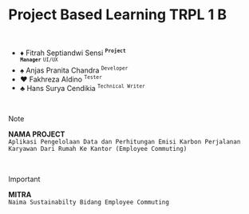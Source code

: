 # Project Based Learning TRPL 1 B

<br>

- :diamonds: Fitrah Septiandwi Sensi <sup><code>**Project Manager**</code></sup> <sup><code>UI/UX</code></sup>   
- :spades: Anjas Pranita Chandra <sup><code>Developer</code></sup>
- :hearts: Fakhreza Aldino <sup><code>Tester</code></sup>
- :clubs: Hans Surya Cendikia <sup><code>Technical Writer</code></sup>

<br>

> [!NOTE]
> **NAMA PROJECT**<br>
> ```Aplikasi Pengelolaan Data dan Perhitungan Emisi Karbon Perjalanan Karyawan Dari Rumah Ke Kantor (Employee Commuting)```

<br>

> [!IMPORTANT]
> **MITRA**<br>
> ```Naima Sustainabilty Bidang Employee Commuting```
